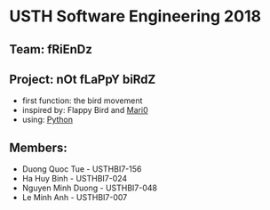 # USTH Software Engineering 2018
## Team: fRiEnDz
## Project: nOt fLaPpY biRdZ



* first function: the bird movement
* inspired by: Flappy Bird and [Mari0](http://stabyourself.net/mari0/)
* using: [Python](https://www.python.org/)
    




## Members:

* Duong Quoc Tue - USTHBI7-156
* Ha Huy Binh - USTHBI7-024
* Nguyen Minh Duong - USTHBI7-048
* Le Minh Anh - USTHBI7-007
    
